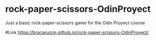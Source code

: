 # rock-paper-scissors-OdinProyect
Just a basic rock-paper-scissors game for the Odin Proyect course

#Link
https://bracaruizm.github.io/rock-paper-scissors-OdinProyect/
